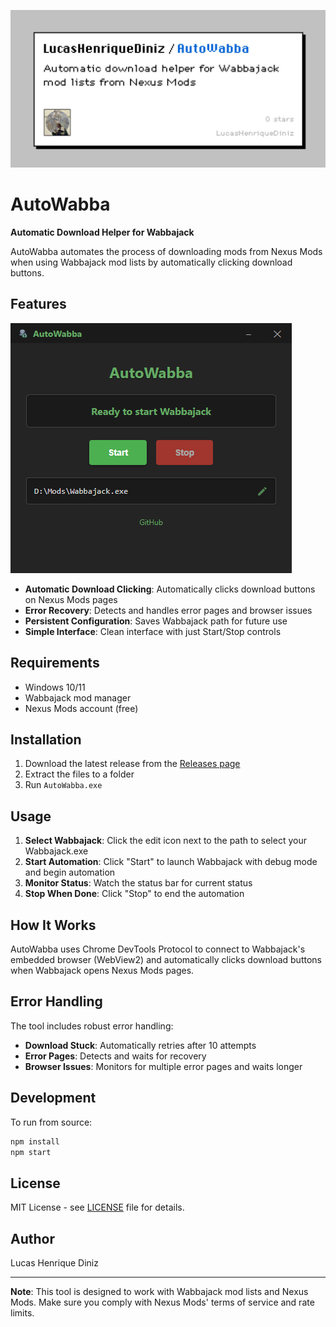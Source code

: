 ![Banner](.github/assets/banner.jpg)

# AutoWabba

**Automatic Download Helper for Wabbajack**

AutoWabba automates the process of downloading mods from Nexus Mods when using Wabbajack mod lists by automatically clicking download buttons.

## Features

![App Showcase](.github/assets/app_showcase.png)

- **Automatic Download Clicking**: Automatically clicks download buttons on Nexus Mods pages
- **Error Recovery**: Detects and handles error pages and browser issues
- **Persistent Configuration**: Saves Wabbajack path for future use
- **Simple Interface**: Clean interface with just Start/Stop controls

## Requirements

- Windows 10/11
- Wabbajack mod manager
- Nexus Mods account (free)

## Installation

1. Download the latest release from the [Releases page](https://github.com/LucasHenriqueDiniz/AutoWabba/releases)
2. Extract the files to a folder
3. Run `AutoWabba.exe`

## Usage

1. **Select Wabbajack**: Click the edit icon next to the path to select your Wabbajack.exe
2. **Start Automation**: Click "Start" to launch Wabbajack with debug mode and begin automation
3. **Monitor Status**: Watch the status bar for current status
4. **Stop When Done**: Click "Stop" to end the automation

## How It Works

AutoWabba uses Chrome DevTools Protocol to connect to Wabbajack's embedded browser (WebView2) and automatically clicks download buttons when Wabbajack opens Nexus Mods pages.

## Error Handling

The tool includes robust error handling:

- **Download Stuck**: Automatically retries after 10 attempts
- **Error Pages**: Detects and waits for recovery
- **Browser Issues**: Monitors for multiple error pages and waits longer

## Development

To run from source:

```bash
npm install
npm start
```

## License

MIT License - see [LICENSE](LICENSE) file for details.

## Author

Lucas Henrique Diniz

---

**Note**: This tool is designed to work with Wabbajack mod lists and Nexus Mods. Make sure you comply with Nexus Mods' terms of service and rate limits.
